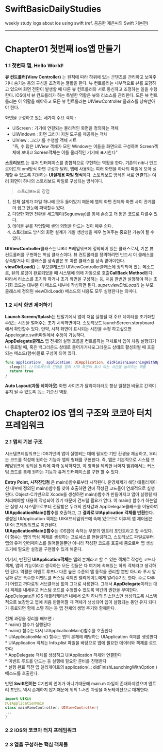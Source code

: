 # SwiftBasicDailyStudies
weekly study logs about ios using swift (ref. 꼼꼼한 재은씨의 Swift 기본편)

--------
# Chapter01 첫번째 ios앱 만들기
### 1.1 첫번째 앱, Hello World!  
   **뷰 컨트롤러(View Controller)** 는 원칙에 따라 하위에 있는 콘텐츠를 관리하고 보여주거나 숨기는 등의 구성을 조정하는 열활을 한다. 뷰 컨트롤러는 내부적으로 뷰를 포함하고 있으며 화면 전환이 발생할 때 다른 뷰 컨트롤러와 서로 통신하고 조정하는 일을 수행한다. iOS에서 뷰 컨드롤러가 하는 특별한 역활은 뷰와 리소스를 관리한다. 모든 뷰 컨트롤러는 이 역활을 해야하고 모든 뷰 컨트롤러는 UIViewController 클래스를 상속받아야 한다.   
   
   화면을 구성하고 있는 세가지 주요 객체 :  
   * UIScreen : 기기에 연결되는 물리적인 화면을 정의하는 객체
   * UIWindown : 화면 그리기 지원 도구를 제공하는 객체
   * UIView : 그리기를 수행할 객체 시트  
   "즉, 수 많은 UIView 객체가 모인 Window는 이들을 화면으로 구성하여 Screen객체에 보내고 Screen객체는 이를 물리적인 기기에 표시한다"  
   
   **스토리보드** 는 유저 인터페이스를 종합적으로 구현하는 역활을 한다. 기존의 nib나 안드로이드의 xml방식 화면 구성과 달리, 앱에 사용되는 여러 화면을 하나의 파일에 모아 설계할  수 있도록 지원하는 **UI설계용 파일 형식**이다. 스토리보드 방식은 서로 연결되는 여러 화면이 하나의 스토리보드 파일로 구성되는 방식이다.   
   > 스토리보드의 장점
   1. 전체 설계가 파일 하나에 모두 들어있기 때문에 앱의 화면 전체와 화면 사이 관계를 더 쉽고 한눈에 파악할수 있다. 
   2. 다양한 화면 전환을 세그웨이(Segueway)를 통해 손쉽고 더 짧은 코드로 다를수 있다. 
   3. 테이블 뷰를 작업할때 셀의 외형을 만드는 것이 매우 쉽다.
   4. 스토리보드 방식의 화면 설계가 개발 생산성을 매우 높여주는 중요한 기능이 될 수 있다.   
   
   **UIViewController**클래스는 UIKit 프레임워크에 정의되어 있는 클래스로서, 기본 뷰 컨트롤러를 구현하는 핵심 클래스이다. 뷰 컨트롤러를 정의하려면 반드시 이 클래스를 상속받거나 이 클래스를 상속받은 또 따른 클래스를 상속 받아야한다.   
   **viewDidLoad()** 는 부모클래스인 UIViewController클래스에 정의되어 있는 메소드로, 뷰의 로딩이 완료되었을 때 시스템에 의해 자동으로 호출**CallBack Method**된다. 따라서 리소스를 초기화 하거나 초기 화면을 구성하는 등, 처음 한번만 실행해야 하는 초기화 코드는 대부분 이 메소드 내부에 작성하면 된다. *super.viewDidLoad()* 는 부모 클래스에 정의된 viewDidLoad() 메소드의 내용도 모두 실행한다는 의미다. 
   
### 1.2 시작 화면 제어하기  
   **Launch Screen/Splash**는 단말기에서 앱이 처음 실행될 때 주요 데이터를 초기화할 수있는 시간을 벌어주는 초기 시작화면이다. 스토리보드 launchScreen.storyboard 에서 확인할수 있다. 만약, 시작 화면이 표시되는 시간을 수정 하고싶으면 Appelegate.swift파일에서 수정이 가능하다.   
   **AppDelegate클래스** 앱 전체의 실행 흐름을 컨트롤하는 객체로서 앱이 처음 실행되거나 종료될 때, 혹은 백그라운드 상태로 들어가거나포그라운드 상태로 활성화될 때 호출되는 메소드(함수)들로 구성이 되어 있다.   
   ```swift
   func application(_ application: UIApplication, didFinishLaunchingWithOptions launchOptions: [UIApplicationLaunchOptionsKey : Any]? = nil) -> Bool {
     sleep(5) //프로세스의 진행을 멈춰 시작 화면이 표시 되는 시간을 늘려주는 역활
     return true
   }
```
   **Auto Layout(자동 레이아웃)** 화면 사이즈가 달라지더라도 항상 일정한 비율로 간격이 유지 될 수 있도록 돕는 기준선 역활. 
   
# Chapter02 iOS 앱의 구조와 코코아 터치 프레임워크
### 2.1 앱의 기본 구조  
  시스템프레임워크는 iOS기반의 앱이 실행되는 데에 필요한 기반 환경을 제공하고, 우리는 코드를 작성해 원하는 기능과 앱의 형태를 구현한다. 즉, 앱은 기본적으로 시스템 프레임워크에 정의된 원리에 따라 동작하지만, 이 영역을 제외한 너머지 범위에서는 커스텀 코드를 통해 원하는 기능과 유저 인터페이스를 구현 할 수 있다.     
  
**Entry Point, 시작진입점** 은 main()함수로부터 시작된다. 운영체제가 해당 애플리케이션 내부에 정의된 main()함수를 찾아 호출하면 안에 작성된 코드들이 연쇄적으로 실행된다. Object-C기반으로 Xcode를 생성하면 main()함수가 만들어지고 앱이 실행될 때 처리해야할 내용이 작성되어 있기 때문에 건드릴 필요가 없다. 이 main() 함수가 하는일은 실행 시 시스템으로부터 전달받은 두개의 인자값과 AppDelegate클래스를 이용하여 **UIApplicationMain()함수**를 호출하고, 그 **결과로 UIApplication 객체를 반환**한다. 생성된 UIApplication 객체는 UIKit프레임워크에 속해 있으므로 이후의 앱 제어권은 UIKit 프레임워크로 이관된다.   
**UIApplicationMain()함수**는 iOS앱에 속하는 부분의 엔트리 포인트라고 할 수있다. 이 함수는 앱의 핵심 객체를 생성하는 프로세스를 핸들링하고, 스토리보드 파일로부터 앱의 유저 인터페이스를 읽어들일뿐만 아니라 작성한 코드를 호출해 줌으로써 앱 생성 초기에 필요한 설정을 구현할수 있게 해준다.     

  여기서, 반환된 **UIApplication객체**는 앱의 본체라고 할 수 있는 객체로 작성한 코드나 객체, 앱의 기능이라고 생각하는 모든 것들은 다 여기에 속해있는 하위 객체라고 생각하면 된다. 역활은 이벤트 루프나 다른 높은 수준의 앱 동작을 관리할 뿐만 아니라 푸시 알림과 같은 특수한 이벤트를 커스텀 객체인 델리게이트에게 알려주기도 한다. 주로 다루기 어렵고 까다로워 서브클래싱 없이 그대로 사용한다. 그래서 **AppDelegate**이라는 대리 객체를 내세우고 커스텀 코드를 수행할수 있도록 약간의 권한을 부여한다. AppDelegate은 iOS 애플리케이션 내에서 오직 하나의 인스턴스만 생성되도록 시스템적으로 보장받고 앱에 처음 만들어질 때 객체가 생성되어 앱이 실행되는 동안 유지 되다가 종료되면 함께 소멸 하는 등 앱 전체의 생명 주기와 함께한다.  
  
  전체 과정을 정리를 해보면 :   
    * main() 함수가 실행된다  
    * main() 함수는 다시 UIApplicationMain()함수를 호출한다  
    * UIApplicationMain() 함수는 앱의 본체에 해당하는 UIApplication 객체를 생성한다  
    * UIApplication 객체는 Info.plist 파일을 바탕으로 앱에 필요한 데이터와 객체를 로드한다  
    * AppDelegate 객체를 생성하고 UIApplication 객체와 연결한다  
    * 이벤트 루프를 만드는 등 실행에 필요한 준비를 진행한다  
    * 실행 완료 직전 앱 델리게이트의 application(_: didFinishLaunchingWithOption:)메소드를 호출한다.    
    
반면 **Swift언어는** C기반의 언어가 아니기때문에 main.m 파일이 존재하지않으며 엔트리 포인트 역시 존재하지 않기때문에 위의 1~5번 과정을 어노테이션으로 대체한다. 
   ```swift
  import UIKit
  @UIApplicationMain
  class mainViewController: UIViewController{
  ... 
  }
```
    
### 2.2 iOS와 코코아 터치 프레임워크  
### 2.3 앱을 구성하는 핵심 객체들    
